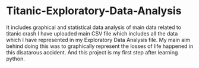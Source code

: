 # Titanic-Exploratory-Data-Analysis
It includes graphical and statistical data analysis of main data related to titanic crash
I have uploaded main CSV file which includes all the data which I have represented in my Exploratory Data Analysis file. My main aim behind doing this was to graphically represent the losses of life happened in this disatarous accident.
And this project is my first step after learning python.
